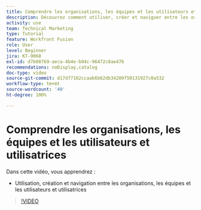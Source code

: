 ```yaml
---
title: Comprendre les organisations, les équipes et les utilisateurs et utilisatrices
description: Découvrez comment utiliser, créer et naviguer entre les organisations, les équipes et les utilisateurs et utilisatrices dans  [!DNL Adobe Workfront Fusion].
activity: use
team: Technical Marketing
type: Tutorial
feature: Workfront Fusion
role: User
level: Beginner
jira: KT-9068
exl-id: d7b08769-aeca-4b4e-b04c-96472c8ae476
recommendations: noDisplay,catalog
doc-type: video
source-git-commit: d17df7162ccaab6b62db34209f50131927c0a532
workflow-type: tm+mt
source-wordcount: '40'
ht-degree: 100%

---
```


# Comprendre les organisations, les équipes et les utilisateurs et utilisatrices

Dans cette vidéo, vous apprendrez :

* Utilisation, création et navigation entre les organisations, les équipes et les utilisateurs et utilisatrices

>[!VIDEO](https://video.tv.adobe.com/v/335309/?quality=12&learn=on&enablevpops)
